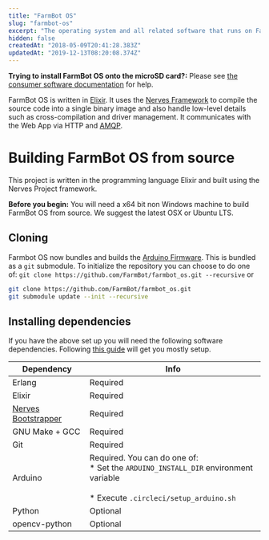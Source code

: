 ```yaml
---
title: "FarmBot OS"
slug: "farmbot-os"
excerpt: "The operating system and all related software that runs on FarmBot's Raspberry Pi. [GitHub repository](https://github.com/FarmBot/farmbot_os/)"
hidden: false
createdAt: "2018-05-09T20:41:28.383Z"
updatedAt: "2019-12-13T08:20:08.374Z"
---
```


__Trying to install FarmBot OS onto the microSD card?:__
Please see [the consumer software documentation](https://software.farm.bot/docs/farmbot-os#section-installing-farmbot-os) for help.

FarmBot OS is written in [Elixir](https://elixir-lang.org). It uses the [Nerves Framework](https://nerves-project.org) to compile the source code into a single binary image and also handle low-level details such as cross-compilation and driver management. It communicates with the Web App via HTTP and [AMQP](https://www.amqp.org).

# Building FarmBot OS from source
This project is written in the programming language Elixir and built using the Nerves Project framework.

__Before you begin:__
You will need a x64 bit non Windows machine to build FarmBot OS from source. We suggest the latest OSX or Ubuntu LTS.

## Cloning
Farmbot OS now bundles and builds the [Arduino Firmware](https://github.com/farmbot/farmbot-arduino-firmware). This is bundled as a `git` submodule. To initialize the repository you can choose to do one of: `git clone https://github.com/FarmBot/farmbot_os.git --recursive` or
```bash
git clone https://github.com/FarmBot/farmbot_os.git
git submodule update --init --recursive
```

## Installing dependencies
If you have the above set up you will need the following software dependencies. Following [this guide](http://embedded-elixir.com/post/2017-05-23-using-asdf-vm/) will get you mostly setup.

|Dependency                    |Info                          |
|------------------------------|------------------------------|
|Erlang                        |Required
|Elixir                        |Required
|[Nerves Bootstrapper](https://hexdocs.pm/nerves/installation.html#Linux)|Required
|GNU Make + GCC                |Required
|Git                           |Required
|Arduino                       |Required. You can do one of:<br>  * Set the `ARDUINO_INSTALL_DIR` environment variable<br><br>  * Execute `.circleci/setup_arduino.sh`
|Python                        |Optional
|opencv-python                 |Optional

